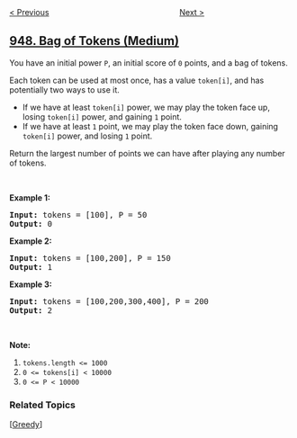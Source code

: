 <!--|This file generated by command(leetcode description); DO NOT EDIT.    |-->
<!--+----------------------------------------------------------------------+-->
<!--|@author    openset <openset.wang@gmail.com>                           |-->
<!--|@link      https://github.com/openset                                 |-->
<!--|@home      https://github.com/openset/leetcode                        |-->
<!--+----------------------------------------------------------------------+-->

[< Previous](../most-stones-removed-with-same-row-or-column "Most Stones Removed with Same Row or Column")
　　　　　　　　　　　　　　　　
[Next >](../largest-time-for-given-digits "Largest Time for Given Digits")

## [948. Bag of Tokens (Medium)](https://leetcode.com/problems/bag-of-tokens "令牌放置")

<p>You have an initial power <code>P</code>, an initial score of <code>0</code> points, and a bag of tokens.</p>

<p>Each token can be used at most once, has a value <code>token[i]</code>, and has potentially two ways to use it.</p>

<ul>
	<li>If we have at least <code>token[i]</code> power, we may play the token face up, losing <code>token[i]</code> power, and gaining <code>1</code> point.</li>
	<li>If we have at least <code>1</code> point, we may play the token face down, gaining <code>token[i]</code> power, and losing <code>1</code> point.</li>
</ul>

<p>Return the largest number of points we can have after playing any number of tokens.</p>

<p>&nbsp;</p>

<ol>
</ol>

<div>
<p><strong>Example 1:</strong></p>

<pre>
<strong>Input: </strong>tokens = <span id="example-input-1-1">[100]</span>, P = <span id="example-input-1-2">50</span>
<strong>Output: </strong><span id="example-output-1">0</span>
</pre>

<div>
<p><strong>Example 2:</strong></p>

<pre>
<strong>Input: </strong>tokens = <span id="example-input-2-1">[100,200]</span>, P = <span id="example-input-2-2">150</span>
<strong>Output: </strong><span id="example-output-2">1</span>
</pre>

<div>
<p><strong>Example 3:</strong></p>

<pre>
<strong>Input: </strong>tokens = <span id="example-input-3-1">[100,200,300,400]</span>, P = <span id="example-input-3-2">200</span>
<strong>Output: </strong><span id="example-output-3">2</span>
</pre>

<p>&nbsp;</p>

<p><strong>Note:</strong></p>

<ol>
	<li><code>tokens.length &lt;= 1000</code></li>
	<li><code>0 &lt;= tokens[i] &lt; 10000</code></li>
	<li><code>0 &lt;= P &lt; 10000</code></li>
</ol>
</div>
</div>
</div>

### Related Topics
  [[Greedy](../../tag/greedy/README.md)]
